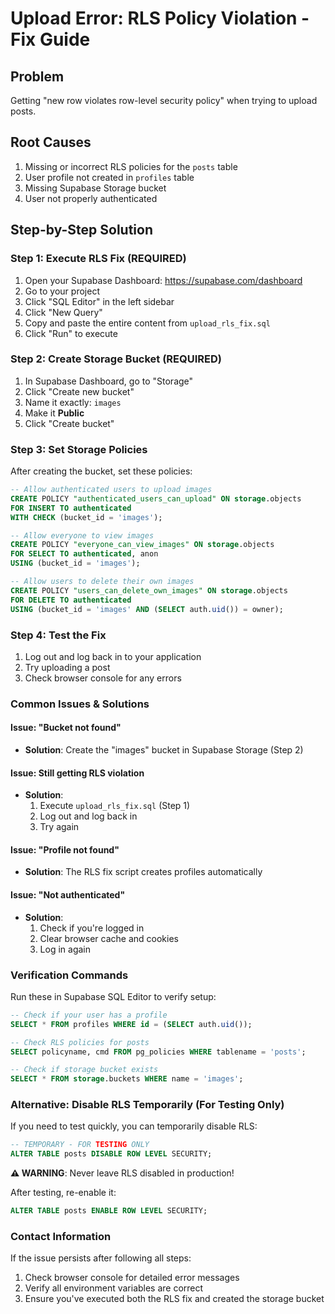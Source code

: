 # Upload Error: RLS Policy Violation - Fix Guide

## Problem
Getting "new row violates row-level security policy" when trying to upload posts.

## Root Causes
1. Missing or incorrect RLS policies for the `posts` table
2. User profile not created in `profiles` table
3. Missing Supabase Storage bucket
4. User not properly authenticated

## Step-by-Step Solution

### Step 1: Execute RLS Fix (REQUIRED)
1. Open your Supabase Dashboard: https://supabase.com/dashboard
2. Go to your project
3. Click "SQL Editor" in the left sidebar
4. Click "New Query"
5. Copy and paste the entire content from `upload_rls_fix.sql`
6. Click "Run" to execute

### Step 2: Create Storage Bucket (REQUIRED)
1. In Supabase Dashboard, go to "Storage"
2. Click "Create new bucket"
3. Name it exactly: `images`
4. Make it **Public**
5. Click "Create bucket"

### Step 3: Set Storage Policies
After creating the bucket, set these policies:

```sql
-- Allow authenticated users to upload images
CREATE POLICY "authenticated_users_can_upload" ON storage.objects
FOR INSERT TO authenticated
WITH CHECK (bucket_id = 'images');

-- Allow everyone to view images
CREATE POLICY "everyone_can_view_images" ON storage.objects
FOR SELECT TO authenticated, anon
USING (bucket_id = 'images');

-- Allow users to delete their own images
CREATE POLICY "users_can_delete_own_images" ON storage.objects
FOR DELETE TO authenticated
USING (bucket_id = 'images' AND (SELECT auth.uid()) = owner);
```

### Step 4: Test the Fix
1. Log out and log back in to your application
2. Try uploading a post
3. Check browser console for any errors

### Common Issues & Solutions

#### Issue: "Bucket not found"
- **Solution**: Create the "images" bucket in Supabase Storage (Step 2)

#### Issue: Still getting RLS violation
- **Solution**: 
  1. Execute `upload_rls_fix.sql` (Step 1)
  2. Log out and log back in
  3. Try again

#### Issue: "Profile not found"
- **Solution**: The RLS fix script creates profiles automatically

#### Issue: "Not authenticated"
- **Solution**: 
  1. Check if you're logged in
  2. Clear browser cache and cookies
  3. Log in again

### Verification Commands
Run these in Supabase SQL Editor to verify setup:

```sql
-- Check if your user has a profile
SELECT * FROM profiles WHERE id = (SELECT auth.uid());

-- Check RLS policies for posts
SELECT policyname, cmd FROM pg_policies WHERE tablename = 'posts';

-- Check if storage bucket exists
SELECT * FROM storage.buckets WHERE name = 'images';
```

### Alternative: Disable RLS Temporarily (For Testing Only)
If you need to test quickly, you can temporarily disable RLS:

```sql
-- TEMPORARY - FOR TESTING ONLY
ALTER TABLE posts DISABLE ROW LEVEL SECURITY;
```

**⚠️ WARNING**: Never leave RLS disabled in production!

After testing, re-enable it:
```sql
ALTER TABLE posts ENABLE ROW LEVEL SECURITY;
```

### Contact Information
If the issue persists after following all steps:
1. Check browser console for detailed error messages
2. Verify all environment variables are correct
3. Ensure you've executed both the RLS fix and created the storage bucket
